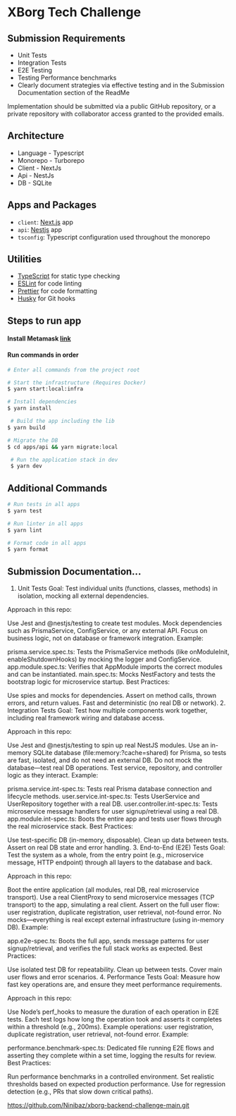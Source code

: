 # XBorg Tech Challenge

## Submission Requirements

- Unit Tests
- Integration Tests
- E2E Testing
- Testing Performance benchmarks
- Clearly document strategies via effective testing and in the Submission Documentation section of the ReadMe

Implementation should be submitted via a public GitHub repository, or a private repository with collaborator access granted to the provided emails.

## Architecture

- Language - Typescript
- Monorepo - Turborepo
- Client - NextJs
- Api - NestJs
- DB - SQLite

## Apps and Packages

- `client`: [Next.js](https://nextjs.org/) app
- `api`: [Nestjs](https://nestjs.com) app
- `tsconfig`: Typescript configuration used throughout the monorepo

## Utilities

- [TypeScript](https://www.typescriptlang.org/) for static type checking
- [ESLint](https://eslint.org/) for code linting
- [Prettier](https://prettier.io) for code formatting
- [Husky](https://typicode.github.io/husky/) for Git hooks

## Steps to run app

#### Install Metamask [link](https://chromewebstore.google.com/detail/nkbihfbeogaeaoehlefnkodbefgpgknn?utm_source=item-share-cb)

#### Run commands in order

```bash
# Enter all commands from the project root

# Start the infrastructure (Requires Docker)
$ yarn start:local:infra

# Install dependencies
$ yarn install

 # Build the app including the lib
$ yarn build

# Migrate the DB
$ cd apps/api && yarn migrate:local

 # Run the application stack in dev
 $ yarn dev
```

## Additional Commands

```bash
# Run tests in all apps
$ yarn test

# Run linter in all apps
$ yarn lint

# Format code in all apps
$ yarn format

```

## Submission Documentation...
1. Unit Tests
Goal:
Test individual units (functions, classes, methods) in isolation, mocking all external dependencies.

Approach in this repo:

Use Jest and @nestjs/testing to create test modules.
Mock dependencies such as PrismaService, ConfigService, or any external API.
Focus on business logic, not on database or framework integration.
Example:

prisma.service.spec.ts:
Tests the PrismaService methods (like onModuleInit, enableShutdownHooks) by mocking the logger and ConfigService.
app.module.spec.ts:
Verifies that AppModule imports the correct modules and can be instantiated.
main.spec.ts:
Mocks NestFactory and tests the bootstrap logic for microservice startup.
Best Practices:

Use spies and mocks for dependencies.
Assert on method calls, thrown errors, and return values.
Fast and deterministic (no real DB or network).
2. Integration Tests
Goal:
Test how multiple components work together, including real framework wiring and database access.

Approach in this repo:

Use Jest and @nestjs/testing to spin up real NestJS modules.
Use an in-memory SQLite database (file:memory:?cache=shared) for Prisma, so tests are fast, isolated, and do not need an external DB.
Do not mock the database—test real DB operations.
Test service, repository, and controller logic as they interact.
Example:

prisma.service.int-spec.ts:
Tests real Prisma database connection and lifecycle methods.
user.service.int-spec.ts:
Tests UserService and UserRepository together with a real DB.
user.controller.int-spec.ts:
Tests microservice message handlers for user signup/retrieval using a real DB.
app.module.int-spec.ts:
Boots the entire app and tests user flows through the real microservice stack.
Best Practices:

Use test-specific DB (in-memory, disposable).
Clean up data between tests.
Assert on real DB state and error handling.
3. End-to-End (E2E) Tests
Goal:
Test the system as a whole, from the entry point (e.g., microservice message, HTTP endpoint) through all layers to the database and back.

Approach in this repo:

Boot the entire application (all modules, real DB, real microservice transport).
Use a real ClientProxy to send microservice messages (TCP transport) to the app, simulating a real client.
Assert on the full user flow: user registration, duplicate registration, user retrieval, not-found error.
No mocks—everything is real except external infrastructure (using in-memory DB).
Example:

app.e2e-spec.ts:
Boots the full app, sends message patterns for user signup/retrieval, and verifies the full stack works as expected.
Best Practices:

Use isolated test DB for repeatability.
Clean up between tests.
Cover main user flows and error scenarios.
4. Performance Tests
Goal:
Measure how fast key operations are, and ensure they meet performance requirements.

Approach in this repo:

Use Node’s perf_hooks to measure the duration of each operation in E2E tests.
Each test logs how long the operation took and asserts it completes within a threshold (e.g., 200ms).
Example operations: user registration, duplicate registration, user retrieval, not-found error.
Example:

performance.benchmark-spec.ts:
Dedicated file running E2E flows and asserting they complete within a set time, logging the results for review.
Best Practices:

Run performance benchmarks in a controlled environment.
Set realistic thresholds based on expected production performance.
Use for regression detection (e.g., PRs that slow down critical paths).

https://github.com/Ninibaz/xborg-backend-challenge-main.git
